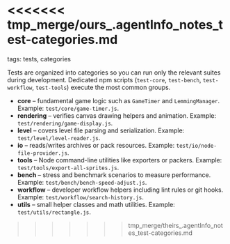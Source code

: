 <<<<<<< tmp_merge/ours_.agentInfo_notes_test-categories.md
=======
tags: tests, categories

Tests are organized into categories so you can run only the relevant suites during development. Dedicated npm scripts
(`test-core`, `test-bench`, `test-workflow`, `test-tools`) execute the most common groups.

- **core** – fundamental game logic such as `GameTimer` and `LemmingManager`. Example: `test/core/game-timer.js`.
- **rendering** – verifies canvas drawing helpers and animation. Example: `test/rendering/game-display.js`.
- **level** – covers level file parsing and serialization. Example: `test/level/level-reader.js`.
- **io** – reads/writes archives or pack resources. Example: `test/io/node-file-provider.js`.
- **tools** – Node command-line utilities like exporters or packers. Example: `test/tools/export-all-sprites.js`.
- **bench** – stress and benchmark scenarios to measure performance. Example: `test/bench/bench-speed-adjust.js`.
- **workflow** – developer workflow helpers including lint rules or git hooks. Example: `test/workflow/search-history.js`.
- **utils** – small helper classes and math utilities. Example: `test/utils/rectangle.js`.
>>>>>>> tmp_merge/theirs_.agentInfo_notes_test-categories.md
